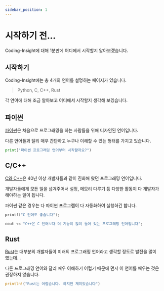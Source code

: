 ```yaml
---
sidebar_position: 1
---
```


# 시작하기 전...

Coding-Insight에 대해 1분만에 어디에서 시작할지 알아보겠습니다.
## 시작하기

Coding-Insight에는 총 4개의 언어를 설명하는 페이지가 있습니다.

> Python, C, C++, Rust

각 언어에 대해 조금 알아보고 어디에서 시작할지 생각해 보겠습니다.

## 파이썬

[파이썬](/docs/python/start/python)은 처음으로 프로그래밍을 하는 사람들을 위해 디자인된 언어입니다.

다른 언어들과 달리 매우 간단하고 누구나 이해할 수 있는 형태를 가지고 있습니다.

```py
print("파이썬 프로그래밍 언어부터 시작할까요?")
```

## C/C++

[C와 C++](/docs/c-cpp)은 40년 이상 개발자들과 같이 진화해 왔던 프로그래밍 언어입니다.

개발자들에게 모든 일을 넘겨주어서 설정, 메모리 다루기 등 다양한 활동이 다 개발자가 해야하는 일이 됩니다.

파이썬 같은 경우는 다 파이썬 프로그램이 다 자동화하여 실행하긴 합니다.

```c
printf("C 언어도 좋습니다");
```

```cpp
cout << "C++은 C 언어보다 더 기능이 많이 들어 있는 프로그래밍 언어입니다";
```

## Rust

[Rust](/docs/rust)는 대부분의 개발자들이 미래의 프로그래밍 언어라고 생각할 정도로 발전을 많이 했는데...

다른 프로그래밍 언어와 달리 매우 이해하기 어렵기 때문에 먼저 이 언어를 배우는 것은 권장하지 않습니다.

```rust
println!("Rust는 어렵습니다. 하지만 재미있습니다")
```
